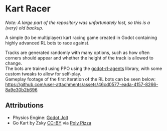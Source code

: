 # Kart Racer

*Note: A large part of the repository was unfortunately lost, so this is a (very) old backup.*

A simple (to be multiplayer) kart racing game created in Godot containing highly advanced RL bots to race against.

Tracks are generated randomly with many options, such as how often corners should appear and whether the height of the track is allowed to change.  
The bots are trained using PPO using the [godot-rl-agents](https://github.com/edbeeching/godot_rl_agents) library, with some custom tweaks to allow for self-play.  
Gameplay footage of the first iteration of the RL bots can be seen below:
https://github.com/user-attachments/assets/46cd0577-eada-4157-8266-8a9e30b2b696

## Attributions

- Physics Engine: [Godot Jolt](https://github.com/godot-jolt/godot-jolt)  
- Go Kart by Zsky [CC-BY](https://creativecommons.org/licenses/by/3.0/) via [Poly Pizza](https://poly.pizza/m/MkByxZCSMA)
